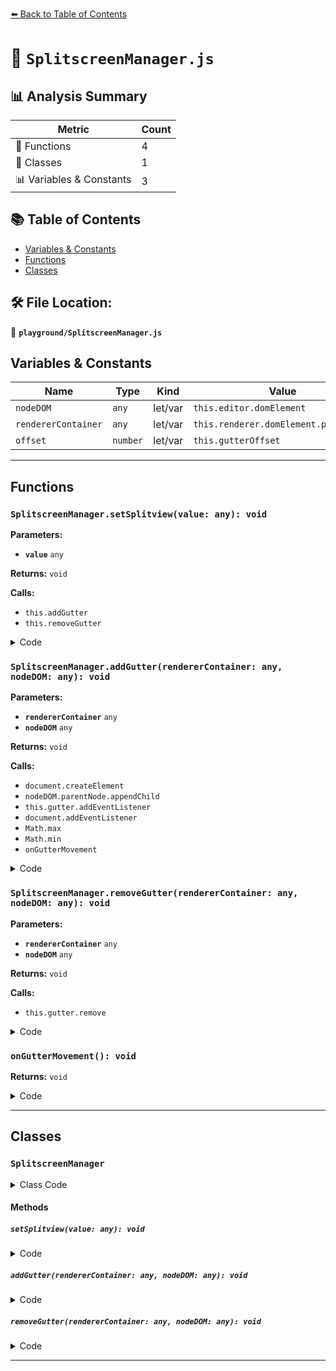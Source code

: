 [⬅️ Back to Table of Contents](../index.md)

# 📄 `SplitscreenManager.js`

## 📊 Analysis Summary

| Metric | Count |
|--------|-------|
| 🔧 Functions | 4 |
| 🧱 Classes | 1 |
| 📊 Variables & Constants | 3 |

## 📚 Table of Contents

- [Variables & Constants](#variables-constants)
- [Functions](#functions)
- [Classes](#classes)

## 🛠️ File Location:
📂 **`playground/SplitscreenManager.js`**

## Variables & Constants

| Name | Type | Kind | Value | Exported |
|------|------|------|-------|----------|
| `nodeDOM` | `any` | let/var | `this.editor.domElement` | ✗ |
| `rendererContainer` | `any` | let/var | `this.renderer.domElement.parentNode` | ✗ |
| `offset` | `number` | let/var | `this.gutterOffset` | ✗ |


---

## Functions

### `SplitscreenManager.setSplitview(value: any): void`

**Parameters:**

- **`value`** `any`

**Returns:** `void`

**Calls:**

- `this.addGutter`
- `this.removeGutter`

<details><summary>Code</summary>

```typescript
setSplitview( value ) {

		const nodeDOM = this.editor.domElement;
		const rendererContainer = this.renderer.domElement.parentNode;

		if ( value ) {

			this.addGutter( rendererContainer, nodeDOM );

		} else {

			this.removeGutter( rendererContainer, nodeDOM );

		}

	}
```
</details>

### `SplitscreenManager.addGutter(rendererContainer: any, nodeDOM: any): void`

**Parameters:**

- **`rendererContainer`** `any`
- **`nodeDOM`** `any`

**Returns:** `void`

**Calls:**

- `document.createElement`
- `nodeDOM.parentNode.appendChild`
- `this.gutter.addEventListener`
- `document.addEventListener`
- `Math.max`
- `Math.min`
- `onGutterMovement`

<details><summary>Code</summary>

```typescript
addGutter( rendererContainer, nodeDOM ) {

		rendererContainer.style[ 'z-index' ] = 20;

		this.gutter = document.createElement( 'f-gutter' );

		nodeDOM.parentNode.appendChild( this.gutter );

		const onGutterMovement = () => {

			const offset = this.gutterOffset;

			this.gutter.style[ 'left' ] = 100 * offset + '%';
			rendererContainer.style[ 'left' ] = 100 * offset + '%';
			rendererContainer.style[ 'width' ] = 100 * ( 1 - offset ) + '%';
			nodeDOM.style[ 'width' ] = 100 * offset + '%';

		};

		this.gutter.addEventListener( 'mousedown', () => {

			this.gutterMoving = true;

		} );

		document.addEventListener( 'mousemove', ( event ) => {

			if ( this.gutter && this.gutterMoving ) {

				this.gutterOffset = Math.max( 0, Math.min( 1, event.clientX / window.innerWidth ) );
				onGutterMovement();

			}

		} );

		document.addEventListener( 'mouseup', () => {

			this.gutterMoving = false;

		} );

		onGutterMovement();

	}
```
</details>

### `SplitscreenManager.removeGutter(rendererContainer: any, nodeDOM: any): void`

**Parameters:**

- **`rendererContainer`** `any`
- **`nodeDOM`** `any`

**Returns:** `void`

**Calls:**

- `this.gutter.remove`

<details><summary>Code</summary>

```typescript
removeGutter( rendererContainer, nodeDOM ) {

		rendererContainer.style[ 'z-index' ] = 0;

		this.gutter.remove();
		this.gutter = null;

		rendererContainer.style[ 'left' ] = '0%';
		rendererContainer.style[ 'width' ] = '100%';
		nodeDOM.style[ 'width' ] = '100%';

	}
```
</details>

### `onGutterMovement(): void`

**Returns:** `void`

<details><summary>Code</summary>

```typescript
() => {

			const offset = this.gutterOffset;

			this.gutter.style[ 'left' ] = 100 * offset + '%';
			rendererContainer.style[ 'left' ] = 100 * offset + '%';
			rendererContainer.style[ 'width' ] = 100 * ( 1 - offset ) + '%';
			nodeDOM.style[ 'width' ] = 100 * offset + '%';

		}
```
</details>


---

## Classes

### `SplitscreenManager`

<details><summary>Class Code</summary>

```ts
export class SplitscreenManager {

	constructor( editor ) {

		this.editor = editor;
		this.renderer = editor.renderer;
		this.composer = editor.composer;

		this.gutter = null;
		this.gutterMoving = false;
		this.gutterOffset = 0.6;

	}

	setSplitview( value ) {

		const nodeDOM = this.editor.domElement;
		const rendererContainer = this.renderer.domElement.parentNode;

		if ( value ) {

			this.addGutter( rendererContainer, nodeDOM );

		} else {

			this.removeGutter( rendererContainer, nodeDOM );

		}

	}

	addGutter( rendererContainer, nodeDOM ) {

		rendererContainer.style[ 'z-index' ] = 20;

		this.gutter = document.createElement( 'f-gutter' );

		nodeDOM.parentNode.appendChild( this.gutter );

		const onGutterMovement = () => {

			const offset = this.gutterOffset;

			this.gutter.style[ 'left' ] = 100 * offset + '%';
			rendererContainer.style[ 'left' ] = 100 * offset + '%';
			rendererContainer.style[ 'width' ] = 100 * ( 1 - offset ) + '%';
			nodeDOM.style[ 'width' ] = 100 * offset + '%';

		};

		this.gutter.addEventListener( 'mousedown', () => {

			this.gutterMoving = true;

		} );

		document.addEventListener( 'mousemove', ( event ) => {

			if ( this.gutter && this.gutterMoving ) {

				this.gutterOffset = Math.max( 0, Math.min( 1, event.clientX / window.innerWidth ) );
				onGutterMovement();

			}

		} );

		document.addEventListener( 'mouseup', () => {

			this.gutterMoving = false;

		} );

		onGutterMovement();

	}

	removeGutter( rendererContainer, nodeDOM ) {

		rendererContainer.style[ 'z-index' ] = 0;

		this.gutter.remove();
		this.gutter = null;

		rendererContainer.style[ 'left' ] = '0%';
		rendererContainer.style[ 'width' ] = '100%';
		nodeDOM.style[ 'width' ] = '100%';

	}

}
```
</details>

#### Methods

##### `setSplitview(value: any): void`

<details><summary>Code</summary>

```ts
setSplitview( value ) {

		const nodeDOM = this.editor.domElement;
		const rendererContainer = this.renderer.domElement.parentNode;

		if ( value ) {

			this.addGutter( rendererContainer, nodeDOM );

		} else {

			this.removeGutter( rendererContainer, nodeDOM );

		}

	}
```
</details>

##### `addGutter(rendererContainer: any, nodeDOM: any): void`

<details><summary>Code</summary>

```ts
addGutter( rendererContainer, nodeDOM ) {

		rendererContainer.style[ 'z-index' ] = 20;

		this.gutter = document.createElement( 'f-gutter' );

		nodeDOM.parentNode.appendChild( this.gutter );

		const onGutterMovement = () => {

			const offset = this.gutterOffset;

			this.gutter.style[ 'left' ] = 100 * offset + '%';
			rendererContainer.style[ 'left' ] = 100 * offset + '%';
			rendererContainer.style[ 'width' ] = 100 * ( 1 - offset ) + '%';
			nodeDOM.style[ 'width' ] = 100 * offset + '%';

		};

		this.gutter.addEventListener( 'mousedown', () => {

			this.gutterMoving = true;

		} );

		document.addEventListener( 'mousemove', ( event ) => {

			if ( this.gutter && this.gutterMoving ) {

				this.gutterOffset = Math.max( 0, Math.min( 1, event.clientX / window.innerWidth ) );
				onGutterMovement();

			}

		} );

		document.addEventListener( 'mouseup', () => {

			this.gutterMoving = false;

		} );

		onGutterMovement();

	}
```
</details>

##### `removeGutter(rendererContainer: any, nodeDOM: any): void`

<details><summary>Code</summary>

```ts
removeGutter( rendererContainer, nodeDOM ) {

		rendererContainer.style[ 'z-index' ] = 0;

		this.gutter.remove();
		this.gutter = null;

		rendererContainer.style[ 'left' ] = '0%';
		rendererContainer.style[ 'width' ] = '100%';
		nodeDOM.style[ 'width' ] = '100%';

	}
```
</details>


---